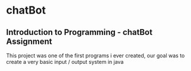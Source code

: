 # chatBot
## Introduction to Programming - chatBot Assignment
This project was one of the first programs i ever created, our goal was to create a very basic input / output system in java

